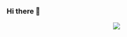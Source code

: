### Hi there 👋


<p align="center">
  <img src="https://media.giphy.com/media/CuKEZdZ3V01gI/giphy.gif"/>
</p>

